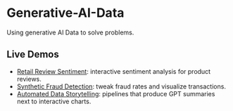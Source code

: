 # Generative-AI-Data
Using generative AI Data to solve problems.

## Live Demos
- [Retail Review Sentiment](retail_sentiment_demo.html): interactive sentiment analysis for product reviews.
- [Synthetic Fraud Detection](fraud_demo.html): tweak fraud rates and visualize transactions.
- [Automated Data Storytelling](automated_data_storytelling_demo.html): pipelines that produce GPT summaries next to interactive charts.
